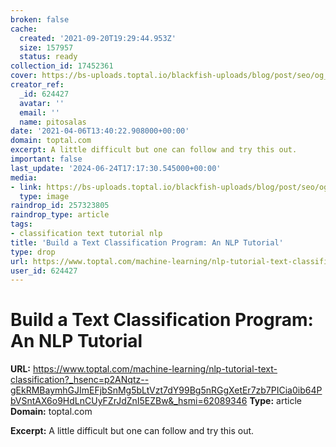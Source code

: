 ```yaml
---
broken: false
cache:
  created: '2021-09-20T19:29:44.953Z'
  size: 157957
  status: ready
collection_id: 17452361
cover: https://bs-uploads.toptal.io/blackfish-uploads/blog/post/seo/og_image_file/og_image/15293/nlp-tutorial-text-classification-60b609c0b7a2622d2b0d6122f2b27f97.png
creator_ref:
  _id: 624427
  avatar: ''
  email: ''
  name: pitosalas
date: '2021-04-06T13:40:22.908000+00:00'
domain: toptal.com
excerpt: A little difficult but one can follow and try this out.
important: false
last_update: '2024-06-24T17:17:30.545000+00:00'
media:
- link: https://bs-uploads.toptal.io/blackfish-uploads/blog/post/seo/og_image_file/og_image/15293/nlp-tutorial-text-classification-60b609c0b7a2622d2b0d6122f2b27f97.png
  type: image
raindrop_id: 257323805
raindrop_type: article
tags:
- classification text tutorial nlp
title: 'Build a Text Classification Program: An NLP Tutorial'
type: drop
url: https://www.toptal.com/machine-learning/nlp-tutorial-text-classification?_hsenc=p2ANqtz--gEkRMBaymhGJImEFjbSnMg5bLtVzt7dY99Bg5nRGgXetEr7zb7PICia0ib64PbVSntAX6o9HdLnCUyFZrJdZnI5EZBw&_hsmi=62089346
user_id: 624427
---
```


# Build a Text Classification Program: An NLP Tutorial

**URL:** https://www.toptal.com/machine-learning/nlp-tutorial-text-classification?_hsenc=p2ANqtz--gEkRMBaymhGJImEFjbSnMg5bLtVzt7dY99Bg5nRGgXetEr7zb7PICia0ib64PbVSntAX6o9HdLnCUyFZrJdZnI5EZBw&_hsmi=62089346
**Type:** article
**Domain:** toptal.com

**Excerpt:** A little difficult but one can follow and try this out.
